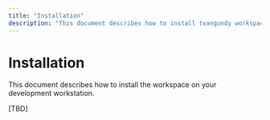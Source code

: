 ```yaml
---
title: "Installation"
description: "This document describes how to install tvangundy workspace"
---
```

# Installation

This document describes how to install the workspace on your development workstation.

[TBD]

